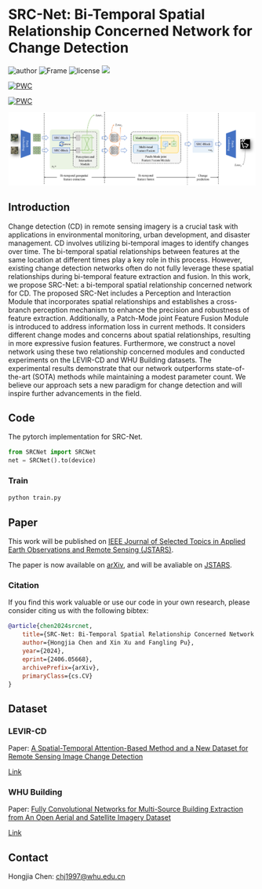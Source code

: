 # SRC-Net: Bi-Temporal Spatial Relationship Concerned Network for Change Detection

![author](https://img.shields.io/badge/Author-Chnja-blue.svg)
![Frame](https://img.shields.io/badge/Frame-pytorch-important.svg)
![license](https://img.shields.io/badge/License-GPLv3-brightgreen.svg)
![](https://img.shields.io/github/stars/chnja/srcnet?color=green&style=social)

[![PWC](https://img.shields.io/endpoint.svg?url=https://paperswithcode.com/badge/src-net-bi-temporal-spatial-relationship/building-change-detection-for-remote-sensing)](https://paperswithcode.com/sota/building-change-detection-for-remote-sensing?p=src-net-bi-temporal-spatial-relationship)

[![PWC](https://img.shields.io/endpoint.svg?url=https://paperswithcode.com/badge/src-net-bi-temporal-spatial-relationship/building-change-detection-for-remote-sensing-1)](https://paperswithcode.com/sota/building-change-detection-for-remote-sensing-1?p=src-net-bi-temporal-spatial-relationship)

![SRC-Net](img/SRCNet.png)

## Introduction

Change detection (CD) in remote sensing imagery is a crucial task with applications in environmental monitoring, urban development, and disaster management. CD involves utilizing bi-temporal images to identify changes over time. The bi-temporal spatial relationships between features at the same location at different times play a key role in this process. However, existing change detection networks often do not fully leverage these spatial relationships during bi-temporal feature extraction and fusion. In this work, we propose SRC-Net: a bi-temporal spatial relationship concerned network for CD. The proposed SRC-Net includes a Perception and Interaction Module that incorporates spatial relationships and establishes a cross-branch perception mechanism to enhance the precision and robustness of feature extraction. Additionally, a Patch-Mode joint Feature Fusion Module is introduced to address information loss in current methods. It considers different change modes and concerns about spatial relationships, resulting in more expressive fusion features. Furthermore, we construct a novel network using these two relationship concerned modules and conducted experiments on the LEVIR-CD and WHU Building datasets. The experimental results demonstrate that our network outperforms state-of-the-art (SOTA) methods while maintaining a modest parameter count. We believe our approach sets a new paradigm for change detection and will inspire further advancements in the field.

## Code

The pytorch implementation for SRC-Net.

```python
from SRCNet import SRCNet
net = SRCNet().to(device)
```

### Train

```python
python train.py
```

<!-- ### Well-trained model

```python
# For CDD dataset
net.load_state_dict(torch.load("RDPNet_CDD.pth"))
``` -->


## Paper

This work will be published on [IEEE Journal of Selected Topics in Applied Earth Observations and Remote Sensing (JSTARS)](https://ieeexplore.ieee.org/xpl/RecentIssue.jsp?punumber=4609443).

The paper is now available on [arXiv](https://arxiv.org/abs/2406.05668), and will be avaliable on [JSTARS]().

### Citation

If you find this work valuable or use our code in your own research, please consider citing us with the following bibtex:

```bibtex
@article{chen2024srcnet,
    title={SRC-Net: Bi-Temporal Spatial Relationship Concerned Network for Change Detection}, 
    author={Hongjia Chen and Xin Xu and Fangling Pu},
    year={2024},
    eprint={2406.05668},
    archivePrefix={arXiv},
    primaryClass={cs.CV}
}
```

## Dataset

### LEVIR-CD

Paper: [A Spatial-Temporal Attention-Based Method and a New Dataset for Remote Sensing Image Change Detection](https://www.mdpi.com/2072-4292/12/10/1662)

[Link](https://justchenhao.github.io/LEVIR/)

### WHU Building

Paper: [Fully Convolutional Networks for Multi-Source Building Extraction from An Open Aerial and Satellite Imagery Dataset](https://ieeexplore.ieee.org/abstract/document/8444434)

[Link](https://study.rsgis.whu.edu.cn/pages/download/building_dataset.html)


## Contact

Hongjia Chen: chj1997@whu.edu.cn